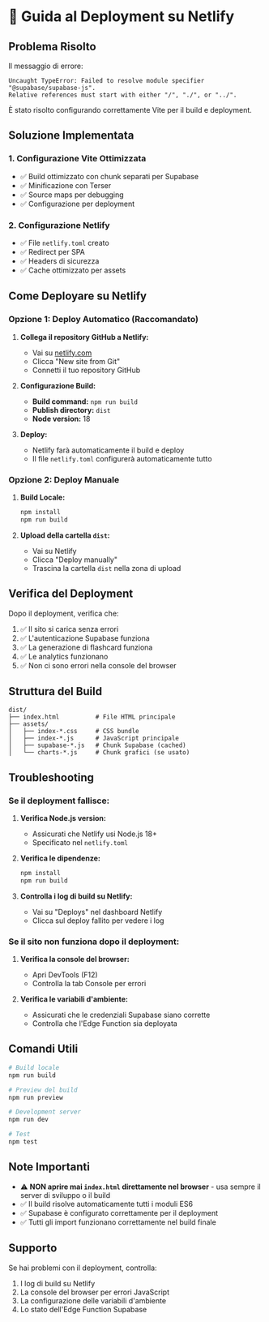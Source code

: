 # 🚀 Guida al Deployment su Netlify

## Problema Risolto

Il messaggio di errore:
```
Uncaught TypeError: Failed to resolve module specifier "@supabase/supabase-js".
Relative references must start with either "/", "./", or "../".
```

È stato risolto configurando correttamente Vite per il build e deployment.

## Soluzione Implementata

### 1. Configurazione Vite Ottimizzata
- ✅ Build ottimizzato con chunk separati per Supabase
- ✅ Minificazione con Terser
- ✅ Source maps per debugging
- ✅ Configurazione per deployment

### 2. Configurazione Netlify
- ✅ File `netlify.toml` creato
- ✅ Redirect per SPA
- ✅ Headers di sicurezza
- ✅ Cache ottimizzato per assets

## Come Deployare su Netlify

### Opzione 1: Deploy Automatico (Raccomandato)

1. **Collega il repository GitHub a Netlify:**
   - Vai su [netlify.com](https://netlify.com)
   - Clicca "New site from Git"
   - Connetti il tuo repository GitHub

2. **Configurazione Build:**
   - **Build command:** `npm run build`
   - **Publish directory:** `dist`
   - **Node version:** 18

3. **Deploy:**
   - Netlify farà automaticamente il build e deploy
   - Il file `netlify.toml` configurerà automaticamente tutto

### Opzione 2: Deploy Manuale

1. **Build Locale:**
   ```bash
   npm install
   npm run build
   ```

2. **Upload della cartella `dist`:**
   - Vai su Netlify
   - Clicca "Deploy manually"
   - Trascina la cartella `dist` nella zona di upload

## Verifica del Deployment

Dopo il deployment, verifica che:

1. ✅ Il sito si carica senza errori
2. ✅ L'autenticazione Supabase funziona
3. ✅ La generazione di flashcard funziona
4. ✅ Le analytics funzionano
5. ✅ Non ci sono errori nella console del browser

## Struttura del Build

```
dist/
├── index.html          # File HTML principale
├── assets/
│   ├── index-*.css     # CSS bundle
│   ├── index-*.js      # JavaScript principale
│   ├── supabase-*.js   # Chunk Supabase (cached)
│   └── charts-*.js     # Chunk grafici (se usato)
```

## Troubleshooting

### Se il deployment fallisce:

1. **Verifica Node.js version:**
   - Assicurati che Netlify usi Node.js 18+
   - Specificato nel `netlify.toml`

2. **Verifica le dipendenze:**
   ```bash
   npm install
   npm run build
   ```

3. **Controlla i log di build su Netlify:**
   - Vai su "Deploys" nel dashboard Netlify
   - Clicca sul deploy fallito per vedere i log

### Se il sito non funziona dopo il deployment:

1. **Verifica la console del browser:**
   - Apri DevTools (F12)
   - Controlla la tab Console per errori

2. **Verifica le variabili d'ambiente:**
   - Assicurati che le credenziali Supabase siano corrette
   - Controlla che l'Edge Function sia deployata

## Comandi Utili

```bash
# Build locale
npm run build

# Preview del build
npm run preview

# Development server
npm run dev

# Test
npm test
```

## Note Importanti

- ⚠️ **NON aprire mai `index.html` direttamente nel browser** - usa sempre il server di sviluppo o il build
- ✅ Il build risolve automaticamente tutti i moduli ES6
- ✅ Supabase è configurato correttamente per il deployment
- ✅ Tutti gli import funzionano correttamente nel build finale

## Supporto

Se hai problemi con il deployment, controlla:
1. I log di build su Netlify
2. La console del browser per errori JavaScript
3. La configurazione delle variabili d'ambiente
4. Lo stato dell'Edge Function Supabase
